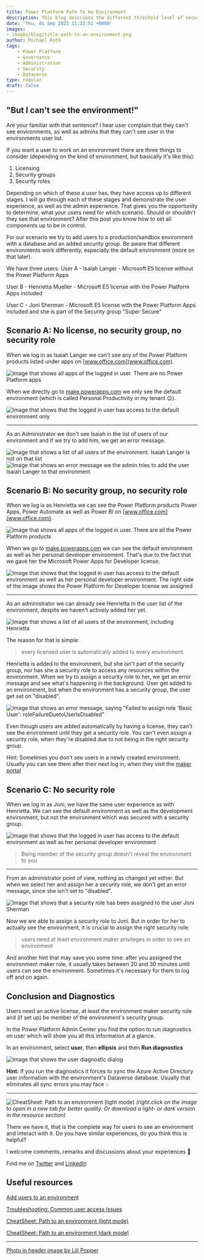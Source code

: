```yaml
---
title: Power Platform Path To An Environment
description: This blog describes the different threshold level of security you need to know about, if you want to give (or deny) users access to data in an environment
date: 'Thu, 01 Sep 2022 11:22:51 +0000'
images:
- images/blog/title-path-to-an-environment.png
author: Michael Roth
tags: 
    - Power Platform
    - Governance
    - Administration
    - Security
    - Dataverse
type: regular
draft: false
---
```


## "But I can't see the environment!"

Are your familiar with that sentence? I hear user complain that they can't see environments, as well as admins that they can't see user in the environments user list.

If you want a user to work on an environment there are three things to consider (depending on the kind of environment, but basically it's like this):

1. Licensing
2. Security groups
3. Security roles

Depending on which of these a user has, they have access up to different stages. I will go through each of these stages and demonstrate the user experience, as well as the admin experience. That gives you the opportunity to determine, what your users need for which scenario. Should or shouldn't they see that environment? After this post you know how to set all components up to be in control.

For our scenario we try to add users to a production/sandbox environment with a database and an added security group. Be aware that different environments work differently, especially the default environment (more on that later).

We have three users:
User A - Isaiah Langer - Microsoft E5 license without the Power Platform Apps

User B - Henrietta Mueller - Microsoft E5 license with the Power Platform Apps included

User C - Joni Sherman - Microsoft E5 license with the Power Platform Apps included and she is part of the Security group "Super Secure"

## Scenario A: No license, no security group, no security role

When we log in as Isaiah Langer we can't see any of the Power Platform products listed under apps on [www.office.com](www.office.com).

![Image that shows all apps of the logged in user. There are no Power Platform apps](/images/SecurityLevels_0.png)

When we directly go to [make.powerapps.com](make.powerapps.com) we only see the default environment (which is called Personal Productivity in my tenant 😉).

![Image that shows that the logged in user has access to the default environment only](/images/SecurityLevels_2.png)

---

As an Administrator we don't see Isaiah in the list of users of our environment and if we try to add him, we get an error message.

![Image that shows a list of all users of the environment. Isaiah Langer is not on that list](/images/SecurityLevels_3.png)
![Image that shows an error message we the admin tries to add the user Isaiah Langer to that environment](/images/SecurityLevels_4.png)

## Scenario B: No security group, no security role

When we log is as Henrietta we can see the Power Platform products Power Apps, Power Automate as well as Power BI on [www.office.com](www.office.com).

![Image that shows all apps of the logged in user. There are all the Power Platform products](/images/SecurityLevels_6.png)

When we go to [make.powerapps.com](make.powerapps.com) we can see the default environment as well as her personal developer environment. That's due to the fact that we gave her the Microsoft Power Apps for Developer license.

![Image that shows that the logged in user has access to the default environment as well as her personal developer environment. The right side of the image shows the Power Platform for Developer license we assigned](/images/SecurityLevels_7.png)

---

As an administrator we can already see Henrietta in the user list of the environment, despite we haven't actively added her yet.

![Image that shows a list of all users of the environment, including Henrietta](/images/SecurityLevels_8.png)

The reason for that is simple:
> every licensed user is automatically added to every environment.

Henrietta is added to the environment, but she isn't part of the security group, nor has she a security role to access any resources within the environment. When we try to assign a security role to her, we get an error message and see what's happening in the background. User get added to an environment, but when the environment has a security group, the user get set on "disabled".

![Image that shows an error message, saying "Failed to assign role 'Basic User': roleFailureDuetoUserIsDisabled"](/images/SecurityLevels_9.png)

Even though users are added automatically by having a license, they can't see the environment until they get a security role. You can't even assign a security role, when they're disabled due to not being in the right security group.

Hint: Sometimes you don't see users in a newly created environment. Usually you can see them after their next log in, when they visit the [maker portal](www.make.powerapps.com)

## Scenario C: No security role

When we log in as Joni, we have the same user experience as with Henrietta. We can see the default environment as well as the development environment, but not the environment which was secured with a security group.

![Image that shows that the logged in user has access to the default environment as well as her personal developer environment](/images/SecurityLevels_10.png)

>Being member of the security group doesn't reveal the environment to you

---

From an administrator point of view, nothing as changed yet either. But when we select her and assign her a security role, we don't get an error message, since she isn't set to "disabled".

![Image that shows that a security role has been assigned to the user Joni Sherman](/images/SecurityLevels_11.png)

Now we are able to assign a security role to Joni. But in order for her to actually see the environment, it is crucial to assign the right security role:

> users need at least environment maker privileges in order to see an environment

And another hint that may save you some time: after you assigned the environment maker role, it usually takes between 20 and 30 minutes until users can see the environment. Sometimes it's necessary for them to log off and on again.

## Conclusion and Diagnostics

Users need an active license, at least the environment maker security role and (if set up) be member of the environment's security group.

In the Power Platform Admin Center you find the option to run diagnostics on user which will show you all this information at a glance.

In an environment, select **user**, then **ellipsis** and then **Run diagnostics**

![Image that shows the user diagnostic dialog](/images/SecurityLevels_13.png)

**Hint:** If you run the diagnostics it forces to sync the Azure Active Directory user information with the environment's Dataverse database. Usually that eliminates all sync errors you may face 💡

---

![CheatSheet: Path to an environment (light mode)](/images/SeeEnv_light.png) _(right.click on the image to open in a new tab for better quality. Or download a light- or dark version in the resource section)_

There we have it, that is the complete way for users to see an environment and interact with it. Do you have similar experiences, do you think this is helpful?

I welcome comments, remarks and discussions about your experiences 🙂

Find me on [Twitter](https://twitter.com/MichaelRoth42) and [LinkedIn](https://www.linkedin.com/in/michael-roth-handsomeguy/)

## Useful resources

[Add users to an environment](https://docs.microsoft.com/power-platform/admin/add-users-to-environment)

[Troubleshooting: Common user access issues](https://docs.microsoft.com/power-platform/admin/troubleshooting-user-needs-read-write-access-organization)

[CheatSheet: Path to an environment (light mode)](/images/SeeEnv_light.png)

[CheatSheet: Path to an environment (dark mode)](/images/SeeEnv_dark.png)

---

[Photo in header image by Lili Popper](https://unsplash.com/photos/lu15z1m_KfM?utm_source=unsplash&utm_medium=referral&utm_content=creditShareLink)